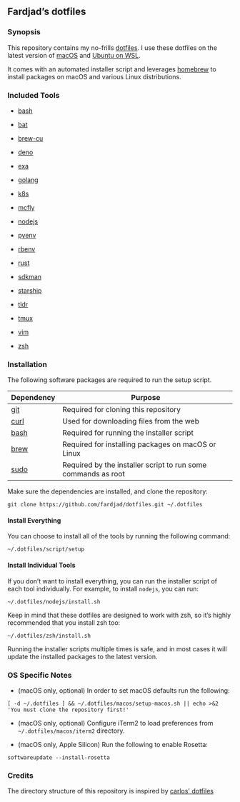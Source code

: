 <div id="header">

</div>

<div id="content">

<div class="sect1">

## Fardjad’s dotfiles

<div class="sectionbody">

<div class="sect2">

### Synopsis

<div class="paragraph">

This repository contains my no-frills [dotfiles](https://wiki.archlinux.org/title/Dotfiles). I use these dotfiles on the latest version of [macOS](https://www.apple.com/macos) and [Ubuntu on WSL](https://ubuntu.com/wsl).

</div>

<div class="paragraph">

It comes with an automated installer script and leverages [homebrew](https://brew.sh) to install packages on macOS and various Linux distributions.

</div>

</div>

<div class="sect2">

### Included Tools

<div id="header">

</div>

<div id="content">

<div id="preamble">

<div class="sectionbody">

<div class="ulist">

- [bash](/bash)

- [bat](/bat)

- [brew-cu](/brew-cu)

- [deno](/deno)

- [exa](/exa)

- [golang](/golang)

- [k8s](/k8s)

- [mcfly](/mcfly)

- [nodejs](/nodejs)

- [pyenv](/pyenv)

- [rbenv](/rbenv)

- [rust](/rust)

- [sdkman](/sdkman)

- [starship](/starship)

- [tldr](/tldr)

- [tmux](/tmux)

- [vim](/vim)

- [zsh](/zsh)

</div>

</div>

</div>

</div>

</div>

<div class="sect2">

### Installation

<div class="paragraph">

The following software packages are required to run the setup script.

</div>

| Dependency                                | Purpose                                                       |
| ----------------------------------------- | ------------------------------------------------------------- |
| [git](https://git-scm.com)                | Required for cloning this repository                          |
| [curl](https://curl.haxx.se)              | Used for downloading files from the web                       |
| [bash](https://www.gnu.org/software/bash) | Required for running the installer script                     |
| [brew](https://brew.sh)                   | Required for installing packages on macOS or Linux            |
| [sudo](https://www.sudo.ws)               | Required by the installer script to run some commands as root |

<div class="paragraph">

Make sure the dependencies are installed, and clone the repository:

</div>

<div class="listingblock">

<div class="content">

```highlight
git clone https://github.com/fardjad/dotfiles.git ~/.dotfiles
```

</div>

</div>

<div class="sect3">

#### Install Everything

<div class="paragraph">

You can choose to install all of the tools by running the following command:

</div>

<div class="listingblock">

<div class="content">

```highlight
~/.dotfiles/script/setup
```

</div>

</div>

</div>

<div class="sect3">

#### Install Individual Tools

<div class="paragraph">

If you don’t want to install everything, you can run the installer script of each tool individually. For example, to install `nodejs`, you can run:

</div>

<div class="listingblock">

<div class="content">

```highlight
~/.dotfiles/nodejs/install.sh
```

</div>

</div>

<div class="paragraph">

Keep in mind that these dotfiles are designed to work with zsh, so it’s highly recommended that you install zsh too:

</div>

<div class="listingblock">

<div class="content">

```highlight
~/.dotfiles/zsh/install.sh
```

</div>

</div>

<div class="paragraph">

Running the installer scripts multiple times is safe, and in most cases it will update the installed packages to the latest version.

</div>

</div>

</div>

<div class="sect2">

### OS Specific Notes

<div class="ulist">

- (macOS only, optional) In order to set macOS defaults run the following:

</div>

<div class="listingblock">

<div class="content">

```highlight
[ -d ~/.dotfiles ] && ~/.dotfiles/macos/setup-macos.sh || echo >&2 'You must clone the repository first!'
```

</div>

</div>

<div class="ulist">

- (macOS only, optional) Configure iTerm2 to load preferences from `~/.dotfiles/macos/iterm2` directory.

- (macOS only, Apple Silicon) Run the following to enable Rosetta:

</div>

<div class="listingblock">

<div class="content">

```highlight
softwareupdate --install-rosetta
```

</div>

</div>

</div>

<div class="sect2">

### Credits

<div class="paragraph">

The directory structure of this repository is inspired by [carlos' dotfiles](https://github.com/caarlos0/dotfiles)

</div>

</div>

</div>

</div>

</div>

